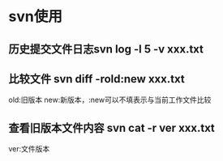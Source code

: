 # svn使用

## 历史提交文件日志svn log -l 5 -v xxx.txt 
## 比较文件 svn diff -rold:new xxx.txt
  old:旧版本
  new:新版本，:new可以不填表示与当前工作文件比较
## 查看旧版本文件内容 svn cat -r ver xxx.txt
  ver:文件版本

